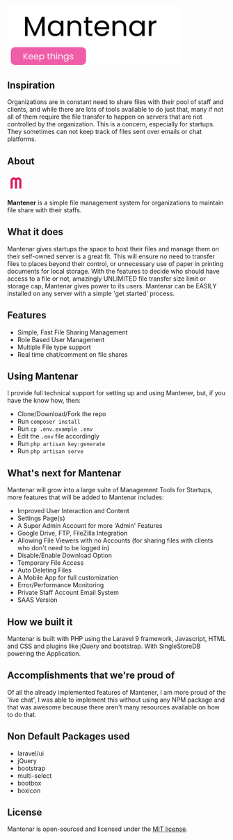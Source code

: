 <p align="left"><a href="https://mantenar.com" target="_blank"><img src="public/images/mantenar_logo.svg" width="400" alt="Mantenar Logo"></a></p>

## Inspiration
Organizations are in constant need to share files with their pool of staff and clients, and while there are lots of tools available to do just that, many if not all of them require the file transfer to happen on servers that are not controlled by the organization.
This is a concern, especially for startups. They sometimes can not keep track of files sent over emails or chat platforms.

## About
<a href="https://mantenar.com" target="_blank"><img src="public/images/mantenar.svg" alt="Mantenar Icon" height='40px'></a>

**Mantener** is a simple file management system for organizations to maintain file share with their staffs.

## What it does
Mantenar gives startups the space to host their files and manage them on their self-owned server is a great fit. This will ensure no need to transfer files to places beyond their control, or unnecessary use of paper in printing documents for local storage.
With the features to decide who should have access to a file or not, amazingly UNLIMITED file transfer size limit or storage cap, Mantenar gives power to its users.
Mantenar can be EASILY installed on any server with a simple 'get started' process.

## Features
- Simple, Fast File Sharing Management
- Role Based User Management
- Multiple File type support
- Real time chat/comment on file shares

## Using Mantenar
I provide full technical support for setting up and using Mantener, but, if you have the know how, then:
- Clone/Download/Fork the repo
- Run `composer install`
- Run `cp .env.example .env`
- Edit the `.env` file accordingly
- Run `php artisan key:generate`
- Run `php artisan serve`

## What's next for Mantenar
Mantenar will grow into a large suite of Management Tools for Startups, more features that will be added to Mantenar includes:
- Improved User Interaction and Content
- Settings Page(s)
- A Super Admin Account for more 'Admin' Features
- Google Drive, FTP, FileZilla Integration
- Allowing File Viewers with no Accounts (for sharing files with clients who don't need to be logged in)
- Disable/Enable Download Option
- Temporary File Access
- Auto Deleting Files
- A Mobile App for full customization
- Error/Performance Monitoring
- Private Staff Account Email System
- SAAS Version

## How we built it
Mantenar is built with PHP using the Laravel 9 framework, Javascript, HTML and CSS and plugins like jQuery and bootstrap. With SingleStoreDB powering the Application.

## Accomplishments that we're proud of
Of all the already implemented features of Mantener, I am more proud of the 'live chat', I was able to implement this without using any NPM package and that was awesome because there aren't many resources available on how to do that.

## Non Default Packages used
- laravel/ui
- jQuery
- bootstrap
- multi-select
- bootbox
- boxicon

## License
Mantenar is open-sourced and licensed under the [MIT license](https://opensource.org/licenses/MIT).

